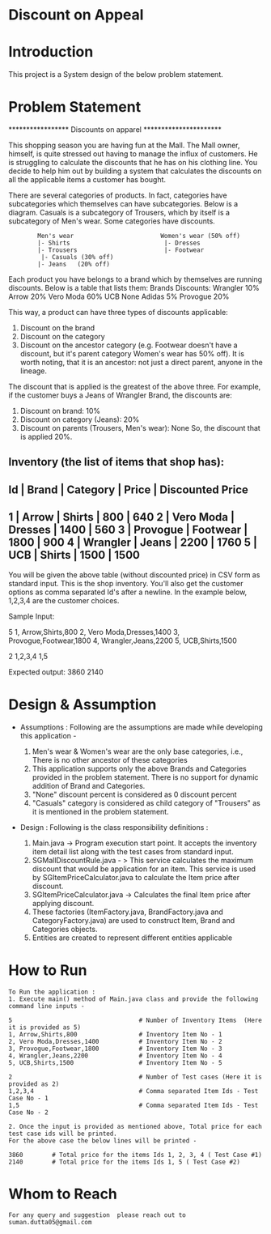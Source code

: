 # Discount on Appeal

# Introduction

This project is a System design of the below problem statement.

# Problem Statement

*****************   Discounts on apparel **********************

This shopping season you are having fun at the Mall. The Mall owner, himself, is quite stressed out having to manage the influx of customers.
He is struggling to calculate the discounts that he has on his clothing line. You decide to help him out by building a system that calculates the discounts on all the applicable items a customer has bought.

There are several categories of products. In fact, categories have subcategories which themselves can have subcategories. Below is a diagram.
Casuals is a subcategory of Trousers, which by itself is a subcategory of Men's wear. Some categories have discounts.

            Men's wear                        Women's wear (50% off)
            |- Shirts                          |- Dresses
            |- Trousers                        |- Footwear
             |- Casuals (30% off)
            |- Jeans   (20% off)

Each product you have belongs to a brand which by themselves are running discounts. Below is a table that lists them:
Brands Discounts:
Wrangler             10%
Arrow                20%
Vero Moda            60%
UCB                  None
Adidas               5%
Provogue             20%

This way, a product can have three types of discounts applicable:
1. Discount on the brand
2. Discount on the category
3. Discount on the ancestor category (e.g. Footwear doesn't have a discount, but it's parent category Women's wear has 50% off). It is worth noting, that it is an ancestor: not just a direct parent, anyone in the lineage.

The discount that is applied is the greatest of the above three. For example, if the customer buys a Jeans of Wrangler Brand, the discounts are:
1. Discount on brand: 10%
2. Discount on category (Jeans): 20%
3. Discount on parents (Trousers, Men's wear): None
So, the discount that is applied 20%.

Inventory (the list of items that shop has):
--------------------------------------------------------------------------
Id | Brand            | Category          | Price    | Discounted Price
--------------------------------------------------------------------------
1  | Arrow            | Shirts            | 800      | 640
2  | Vero Moda        | Dresses           | 1400     | 560
3  | Provogue         | Footwear          | 1800     | 900
4  | Wrangler         | Jeans             | 2200     | 1760
5  | UCB              | Shirts            | 1500     | 1500
--------------------------------------------------------------------------

You will be given the above table (without discounted price) in CSV form as standard input. This is the shop inventory.
You'll also get the customer options as comma separated Id's after a newline. In the example below, 1,2,3,4 are the customer choices.

Sample Input:

5
1, Arrow,Shirts,800
2, Vero Moda,Dresses,1400
3, Provogue,Footwear,1800
4, Wrangler,Jeans,2200
5, UCB,Shirts,1500

2
1,2,3,4
1,5

Expected output:
3860
2140

# Design & Assumption

  * Assumptions :
    Following are the assumptions are made while developing this application -
    1. Men's wear & Women's wear are the only base categories, i.e., There is no other ancestor of these categories
    2. This application supports only the above Brands and Categories provided in the problem statement. There is no
    support for dynamic addition of Brand and Categories.
    3. "None" discount percent is considered as 0 discount percent
    4. "Casuals" category is considered as child category of "Trousers" as it is mentioned in the problem statement.

  * Design :
    Following is the class responsibility definitions :
    1. Main.java -> Program execution start point. It accepts the inventory item detail list along with the test cases from
    standard input.
    2. SGMallDiscountRule.java - > This service calculates the maximum discount that would be application for an item. This
    service is used by SGItemPriceCalculator.java to calculate the Item price after discount.
    3. SGItemPriceCalculator.java -> Calculates the final Item price after applying discount.
    4. These factories (ItemFactory.java, BrandFactory.java and CategoryFactory.java) are used to construct Item, Brand
    and Categories objects.
    5. Entities are created to represent different entities applicable

# How to Run
    To Run the application :
    1. Execute main() method of Main.java class and provide the following command line inputs -

    5                                   # Number of Inventory Items  (Here it is provided as 5)
    1, Arrow,Shirts,800                 # Inventory Item No - 1
    2, Vero Moda,Dresses,1400           # Inventory Item No - 2
    3, Provogue,Footwear,1800           # Inventory Item No - 3
    4, Wrangler,Jeans,2200              # Inventory Item No - 4
    5, UCB,Shirts,1500                  # Inventory Item No - 5

    2                                   # Number of Test cases (Here it is provided as 2)
    1,2,3,4                             # Comma separated Item Ids - Test Case No - 1
    1,5                                 # Comma separated Item Ids - Test Case No - 2

    2. Once the input is provided as mentioned above, Total price for each test case ids will be printed.
    For the above case the below lines will be printed -

    3860        # Total price for the items Ids 1, 2, 3, 4 ( Test Case #1)
    2140        # Total price for the items Ids 1, 5 ( Test Case #2)

# Whom to Reach
    For any query and suggestion  please reach out to suman.dutta05@gmail.com
